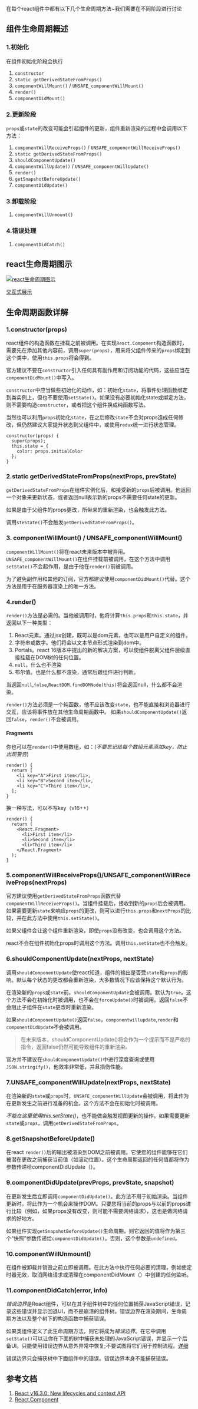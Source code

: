 在每个react组件中都有以下几个生命周期方法~我们需要在不同阶段进行讨论

## 组件生命周期概述

### 1.初始化

在组件初始化阶段会执行

1. `constructor`
2. `static getDerivedStateFromProps()`
3. `componentWillMount()` / `UNSAFE_componentWillMount()`
4. `render()`
5. `componentDidMount()`

### 2.更新阶段

`props`或`state`的改变可能会引起组件的更新，组件重新渲染的过程中会调用以下方法：

1. `componentWillReceiveProps()` / `UNSAFE_componentWillReceiveProps()`
2. `static getDerivedStateFromProps()`
3. `shouldComponentUpdate()`
4. `componentWillUpdate()` / `UNSAFE_componentWillUpdate()`
5. `render()`
6. `getSnapshotBeforeUpdate()`
7. `componentDidUpdate()`

### 3.卸载阶段

1. `componentWillUnmount()`

### 4.错误处理

1. `componentDidCatch()`

## react生命周期图示

[![react生命周期图示](https://camo.githubusercontent.com/c94359eed0fe4411bb97f0a627ecb8d2f7569999/687474703a2f2f636875616e74752e62697a2f74362f3237372f31353233313639353436782d313430343737353635392e706e67)](https://camo.githubusercontent.com/c94359eed0fe4411bb97f0a627ecb8d2f7569999/687474703a2f2f636875616e74752e62697a2f74362f3237372f31353233313639353436782d313430343737353635392e706e67)

[交互式展示](http://projects.wojtekmaj.pl/react-lifecycle-methods-diagram/)

## 生命周期函数详解

### 1.constructor(props)

react组件的构造函数在挂载之前被调用。在实现`React.Component`构造函数时，需要先在添加其他内容前，调用`super(props)`，用来将父组件传来的`props`绑定到这个类中，使用`this.props`将会得到。

官方建议不要在`constructor`引入任何具有副作用和订阅功能的代码，这些应当在`componentDidMount()`中写入。

`constructor`中应当做些初始化的动作，如：初始化`state`，将事件处理函数绑定到类实例上，但也不要使用`setState()`。如果没有必要初始化state或绑定方法，则不需要构造`constructor`，或者把这个组件换成纯函数写法。

当然也可以利用`props`初始化`state`，在之后修改`state`不会对props造成任何修改，但仍然建议大家提升状态到父组件中，或使用`redux`统一进行状态管理。

```
constructor(props) {
  super(props);
  this.state = {
    color: props.initialColor
  };
}
```

### 2.static getDerivedStateFromProps(nextProps, prevState)

`getDerivedStateFromProps`在组件实例化后，和接受新的`props`后被调用。他返回一个对象来更新状态，或者返回null表示新的props不需要任何state的更新。

如果是由于父组件的props更改，所带来的重新渲染，也会触发此方法。

调用`steState()`不会触发`getDerivedStateFromProps()`。

### 3. componentWillMount() / UNSAFE_componentWillMount()

`componentWillMount()`将在react未来版本中被弃用。`UNSAFE_componentWillMount()`在组件挂载前被调用，在这个方法中调用`setState()`不会起作用，是由于他在`render()`前被调用。

为了避免副作用和其他的订阅，官方都建议使用`componentDidMount()`代替。这个方法是用于在服务器渲染上的唯一方法。

### 4.render()

`render()`方法是必需的。当他被调用时，他将计算`this.props`和`this.state`，并返回以下一种类型：

1. React元素。通过jsx创建，既可以是dom元素，也可以是用户自定义的组件。
2. 字符串或数字。他们将会以文本节点形式渲染到dom中。
3. Portals。react 16版本中提出的新的解决方案，可以使组件脱离父组件层级直接挂载在DOM树的任何位置。
4. `null`，什么也不渲染
5. 布尔值。也是什么都不渲染，通常后跟组件进行判断。

当返回`null`,`false`,`ReactDOM.findDOMNode(this)`将会返回null，什么都不会渲染。

`render()`方法必须是一个纯函数，他不应该改变`state`，也不能直接和浏览器进行交互，应该将事件放在其他生命周期函数中。 如果`shouldComponentUpdate()`返回`false`，`render()`不会被调用。

#### Fragments

你也可以在`render()`中使用数组，如：(*不要忘记给每个数组元素添加key，防止出现警告*)

```
render() {
  return [
    <li key="A">First item</li>,
    <li key="B">Second item</li>,
    <li key="C">Third item</li>,
  ];
}
```

换一种写法，可以不写key（v16++）

```
render() {
  return (
    <React.Fragment>
      <li>First item</li>
      <li>Second item</li>
      <li>Third item</li>
    </React.Fragment>
  );
}
```

### 5.componentWillReceiveProps()/UNSAFE_componentWillReceiveProps(nextProps)

官方建议使用`getDerivedStateFromProps`函数代替`componentWillReceiveProps()`。当组件挂载后，接收到新的`props`后会被调用。如果需要更新`state`来响应`props`的更改，则可以进行`this.props`和`nextProps`的比较，并在此方法中使用`this.setState()`。

如果父组件会让这个组件重新渲染，即使`props`没有改变，也会调用这个方法。

react不会在组件初始化props时调用这个方法。调用`this.setState`也不会触发。

### 6.shouldComponentUpdate(nextProps, nextState)

调用`shouldComponentUpdate`使react知道，组件的输出是否受`state`和`props`的影响。默认每个状态的更改都会重新渲染，大多数情况下应该保持这个默认行为。

在渲染新的`props`或`state`前，`shouldComponentUpdate`会被调用。默认为`true`。这个方法不会在初始化时被调用，也不会在`forceUpdate()`时被调用。返回`false`不会阻止子组件在`state`更改时重新渲染。

如果`shouldComponentUpdate()`返回`false`，`componentwillupdate`,`render`和`componentDidUpdate`不会被调用。

> 在未来版本，shouldComponentUpdate()将会作为一个提示而不是严格的指令，返回false仍然可能导致组件的重新渲染。

官方并不建议在`shouldComponentUpdate()`中进行深度查询或使用`JSON.stringify()`，他效率非常低，并且损伤性能。

### 7.UNSAFE_componentWillUpdate(nextProps, nextState)

在渲染新的`state`或`props`时，`UNSAFE_componentWillUpdate`会被调用，将此作为在更新发生之前进行准备的机会。这个方法不会在初始化时被调用。

*不能在这里使用this.setState()*，也不能做会触发视图更新的操作。如果需要更新`state`或`props`，调用`getDerivedStateFromProps`。

### 8.getSnapshotBeforeUpdate()

在react `render()`后的输出被渲染到DOM之前被调用。它使您的组件能够在它们被潜在更改之前捕获当前值（如滚动位置）。这个生命周期返回的任何值都将作为参数传递给componentDidUpdate（）。

### 9.componentDidUpdate(prevProps, prevState, snapshot)

在更新发生后立即调用`componentDidUpdate()`。此方法不用于初始渲染。当组件更新时，将此作为一个机会来操作DOM。只要您将当前的props与以前的props进行比较（例如，如果props没有改变，则可能不需要网络请求），这也是做网络请求的好地方。

如果组件实现`getSnapshotBeforeUpdate()`生命周期，则它返回的值将作为第三个“快照”参数传递给`componentDidUpdate()`。否则，这个参数是`undefined`。

### 10.componentWillUnmount()

在组件被卸载并销毁之前立即被调用。在此方法中执行任何必要的清理，例如使定时器无效，取消网络请求或清理在componentDidMount（）中创建的任何监听。

### 11.componentDidCatch(error, info)

*错误边界*是React组件，可以在其子组件树中的任何位置捕获JavaScript错误，记录这些错误并显示回退UI，而不是崩溃的组件树。错误边界在渲染期间，生命周期方法以及整个树下的构造函数中捕获错误。

如果类组件定义了此生命周期方法，则它将成为*错误边界*。在它中调用`setState()`可以让你在下面的树中捕获未处理的JavaScript错误，并显示一个后备UI。只能使用错误边界从意外异常中恢复;不要试图将它们用于控制流程。[详细](https://reactjs.org/blog/2017/07/26/error-handling-in-react-16.html)

错误边界只会捕获树中下面组件中的错误。错误边界本身不能捕获错误。

## 参考文档

1. [React v16.3.0: New lifecycles and context API](https://reactjs.org/blog/2018/03/29/react-v-16-3.html#component-lifecycle-changes)
2. [React.Component](https://reactjs.org/docs/react-component.html)